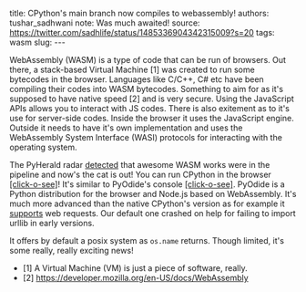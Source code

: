 title: CPython's main branch now compiles to webassembly! 
authors: tushar_sadhwani
note: Was much awaited!
source: https://twitter.com/sadhlife/status/1485336904342315009?s=20
tags: wasm
slug: ---


WebAssembly (WASM) is a type of code that can be run of browsers. Out there, a stack-based Virtual Machine [1] was created to run some bytecodes in the browser. Languages like C/C++, C# etc have been compiling their codes into WASM bytecodes. Something to aim for as it's supposed to have native speed [2] and is very secure. Using the JavaScript APIs allows you to interact with JS codes. There is also exitement as to it's use for server-side codes. Inside the browser it uses the JavaScript engine. Outside it needs to have it's own implementation and uses the WebAssembly System Interface (WASI) protocols for interacting with the operating system.


The PyHerald radar [detected](https://pyherald.com/articles/02_01_2022/) that awesome WASM works were in the pipeline and now's the cat is out! You can run CPython in the browser [[click-o-see]](https://repl.ethanhs.me/)! It's similar to PyOdide's console [[click-o-see]](https://pyodide.org/en/stable/console.html). PyOdide is a Python distribution for the browser and Node.js based on WebAssembly. It's much more advanced than the native CPython's version as for example it [supports](https://twitter.com/sadhlife/status/1485891963417415681?s=20) web requests. Our default one crashed on help for failing to import urllib in early versions.

It offers by default a posix system as `os.name` returns. Though limited, it's some really, really exciting news!

- [1] A Virtual Machine (VM) is just a piece of software, really.
- [2] https://developer.mozilla.org/en-US/docs/WebAssembly